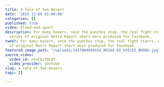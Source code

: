 ```yaml
---
title: A Tale of Two Boxers
date: '2015-11-09 01:00:00'
categories: []
published: true
video: blood-and-sport
description: For many boxers, once the punches stop, the real fight starts. A new
  series of original Retro Report short docs produced for Facebook.
tweet: For many boxers, once the punches stop, the real fight starts. A new series
  of original Retro Report short docs produced for Facebook.
featured_image_path: "/uploads/1447004090556_RR269.02_VOICES_BRONX.jpg"
source_video:
  video_id: nzeCbzTNCUY
  video_provider: youtube
slug: a-tale-of-two-boxers
tags: []

---
```

